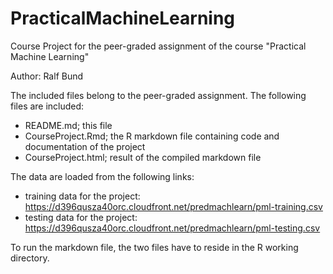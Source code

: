 # PracticalMachineLearning
Course Project for the peer-graded assignment of the course "Practical Machine Learning"

Author: Ralf Bund

The included files belong to the peer-graded assignment. The following files are included:

* README.md; this file
* CourseProject.Rmd; the R markdown file containing code and documentation of the project
* CourseProject.html; result of the compiled markdown file

The data are loaded from the following links:

* training data for the project: https://d396qusza40orc.cloudfront.net/predmachlearn/pml-training.csv
* testing data for the project: https://d396qusza40orc.cloudfront.net/predmachlearn/pml-testing.csv

To run the markdown file, the two files have to reside in the R working directory.
